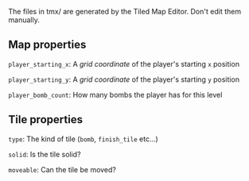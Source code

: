 The files in tmx/ are generated by the Tiled Map Editor.
Don't edit them manually.

## Map properties

`player_starting_x`: A *grid coordinate* of the player's starting `x` position

`player_starting_y`: A *grid coordinate* of the player's starting `y` position

`player_bomb_count`: How many bombs the player has for this level

## Tile properties

`type`: The kind of tile (`bomb`, `finish_tile` etc...)

`solid`: Is the tile solid?

`moveable`: Can the tile be moved?
